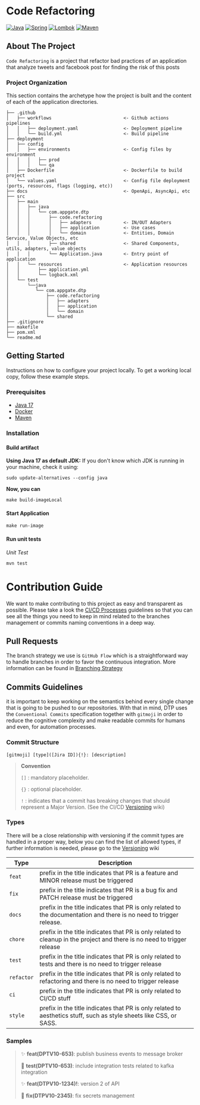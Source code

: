 # Code Refactoring

<!-- TABLE OF HEADER -->
[![Java][skill-java-shield]][skill-java-url]
[![Spring][skill-spring-shield]][skill-spring-url]
[![Lombok][skill-lombok-shield]][skill-lombok-url]
[![Maven][skill-maven-shield]][skill-maven-url]

<!-- ABOUT THE PROJECT -->

## About The Project

`Code Refactoring` is a project that refactor bad practices of an application that analyze tweets and facebook post
for finding the risk of this posts

### Project Organization

This section contains the archetype how the project is built and the content of each of the application directories.

    ├── .github
    │   ├── workflows                           <- Github actions pipelines        
    │   │   ├── deployment.yaml                 <- Deployment pipeline
    │   │   └── build.yml                       <- Build pipeline
    ├── deployment
    │   ├── config                          
    │   │   ├── environments                    <- Config files by environment
    │   │   │   ├── prod
    │   │   │   └── qa                      
    │   ├── Dockerfile                          <- Dockerfile to build project
    │   └── values.yaml                         <- Config file deployment (ports, resources, flags (logging, etc))
    ├── docs                                    <- OpenApi, AsyncApi, etc
    ├── src
    │   ├── main                             
    │   │   ├── java
    │   │   │   └── com.appgate.dtp
    │   │   │       ├── code.refactoring              
    │   │   │       │   ├── adapters            <- IN/OUT Adapters
    │   │   │       │   ├── application         <- Use cases
    │   │   │       │   └── domain              <- Entities, Domain Service, Value Objects, etc
    │   │   │       ├── shared                  <- Shared Components, utils, adapters, value objects
    │   │   │       └── Application.java        <- Entry point of application
    │   │   └── resources                       <- Application resources
    │   │       ├── application.yml
    │   │       └── logback.xml
    │   └── test
    │       └──java
    │          └── com.appgate.dtp
    │              ├── code.refactoring
    │              │   ├── adapters
    │              │   ├── application
    │              │   └── domain
    │              └── shared
    ├── .gitignore
    ├── makefile                                
    ├── pom.xml
    └── readme.md

<!-- GETTING STARTED -->

## Getting Started

Instructions on how to configure your project locally. To get a working local copy, follow these example steps.

### Prerequisites

* [Java 17](https://www.oracle.com/java/technologies/downloads/#jdk17-linux)
* [Docker](https://docs.docker.com/engine/install/)
* [Maven](https://maven.apache.org/install.html)

### Installation

#### Build artifact

**Using Java 17 as default JDK:**
If you don't know which JDK is running in your machine, check it using:

```shell
sudo update-alternatives --config java
```

**Now, you can**

```shell
make build-imageLocal
```

#### Start Application

```shell
make run-image
```

#### Run unit tests

*Unit Test*

```shell
mvn test
```

# Contribution Guide

We want to make contributing to this project as easy and transparent as possible. Please take a look
the [CI/CD Processes](https://appgateinc.atlassian.net/wiki/spaces/DTP/pages/4136468485/CI+CD+Process)
guidelines so that you can see all the things you need to keep in mind related to the branches management or commits
naming conventions in a deep way.

## Pull Requests

The branch strategy we use is `GitHub Flow` which is a straightforward way to handle branches in order to favor the
continuous integration. More
information can be found
in [Branching Strategy](https://appgateinc.atlassian.net/wiki/spaces/DTP/pages/4136468485/CI+CD+Process#Branching-Strategy)

## Commits Guidelines

it is important to keep working on the semantics behind every single change that is going to be pushed to our
repositories.
With that in mind, DTP uses the `Conventional Commits` specification together with `gitmoji` in order to reduce the
cognitive
complexity and make readable commits for humans and even, for automation processes.

### Commit Structure

```
[gitmoji] [type]([Jira ID]){!}: [description]
```

> **Convention**
>
>`[]` : mandatory placeholder.
>
>`{}` : optional placeholder.
>
>`!` : indicates that a commit has breaking changes that should represent a Major Version.
(See the CI/CD [Versioning](https://appgateinc.atlassian.net/wiki/spaces/DTP/pages/4136468485/CI+CD+Process#Versioning)
> wiki)

### Types

There will be a close relationship with versioning if the commit types are handled in a proper way,
below you can find the list of allowed types, if further information is needed, please go to
the [Versioning](https://appgateinc.atlassian.net/wiki/spaces/DTP/pages/4136468485/CI+CD+Process#Versioning) wiki

| Type       | Description                                                                                                             |
|------------|-------------------------------------------------------------------------------------------------------------------------|
| `feat`     | prefix in the title indicates that PR is a feature and MINOR release must be triggered                                  |
| `fix`      | prefix in the title indicates that PR is a bug fix and PATCH release must be triggered                                  |
| `docs`     | prefix in the title indicates that PR is only related to the documentation and there is no need to trigger release.     |
| `chore`    | prefix in the title indicates that PR is only related to cleanup in the project and there is no need to trigger release |
| `test`     | prefix in the title indicates that PR is only related to tests and there is no need to trigger release                  |
| `refactor` | prefix in the title indicates that PR is only related to refactoring and there is no need to trigger release            |
| `ci`       | prefix in the title indicates that PR is only related to CI/CD stuff                                                    |
| `style`    | prefix in the title indicates that PR is only related to aesthetics stuff, such as style sheets like CSS, or SASS.      |

### Samples
> :sparkles: **feat(DPTV10-653)**: publish business events to message broker
>
> :test_tube: **test(DPTV10-653)**: include integration tests related to kafka integration
>
> :sparkles: **feat(DTPV10-1234)!**: version 2 of API
>
> :closed_lock_with_key: **fix(DTPV10-2345)**: fix secrets management

<!-- MARKDOWN LINKS & IMAGES -->
<!-- https://shields.io/ -->

[skill-java-shield]: https://img.shields.io/badge/JAVA-17-blue

[skill-java-url]: https://www.oracle.com/java/technologies/javase/jdk17-archive-downloads.html

[skill-spring-shield]: https://img.shields.io/badge/Spring%20Boot-2.7.5-blue

[skill-spring-url]: https://spring.io/guides/gs/spring-boot/

[skill-lombok-shield]: https://img.shields.io/badge/lombok-1.18.22-blue

[skill-lombok-url]: https://projectlombok.org/

[skill-springfeign-shield]: https://img.shields.io/badge/springfeign-3.1.0-blue

[skill-springfeign-url]: https://cloud.spring.io/spring-cloud-netflix/multi/multi_spring-cloud-feign.html

[skill-caffeine-shield]: https://img.shields.io/badge/caffeine-3.0.5-blue

[skill-caffeine-url]: https://www.baeldung.com/spring-boot-caffeine-cache

[skill-springkafka-shield]: https://img.shields.io/badge/springkafka-2.8.2-blue

[skill-springkafka-url]: https://kafka.apache.org/

[skill-maven-shield]: https://img.shields.io/badge/maven-3.8.6-blue

[skill-maven-url]: https://maven.apache.org/install.html

[documentation-commit-shield]: https://img.shields.io/badge/Conventional%20Commits-1.0.0--beta.2-orange

[documentation-commit-url]: https://www.conventionalcommits.org/es/v1.0.0-beta.2/

[documentation-DDD-shield]: https://img.shields.io/badge/DDD-clean%20architecture-orange

[documentation-DDD-url]: https://github.com/ddd-crew
